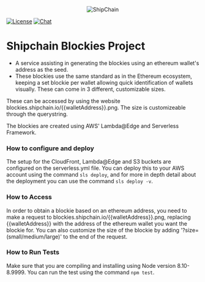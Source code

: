 <p align="center">
  <img src="https://shipchain.io/img/logo.png" alt="ShipChain"/>
</p>

[![License](http://img.shields.io/:license-apache-blue.svg)](http://www.apache.org/licenses/LICENSE-2.0.html)
[![Chat](https://img.shields.io/badge/gitter-ShipChain/lobby-green.svg)](https://gitter.im/ShipChain/Lobby)

# Shipchain Blockies Project

* A service assisting in generating the blockies using an ethereum wallet's address as the seed.
* These blockies use the same standard as in the Ethereum ecosystem, keeping a set blockie per wallet allowing quick identification of wallets visually. These can come in 3 different, customizable sizes.

These can be accessed by using the website blockies.shipchain.io/{{walletAddress}}.png. The size is customizeable through the querystring.

The blockies are created using AWS' Lambda@Edge and Serverless Framework.


### How to configure and deploy

The setup for the CloudFront, Lambda@Edge and S3 buckets are configured on the serverless.yml file. You can deploy this to your AWS account using the command `sls deploy`, and for more in depth detail about the deployment you can use the command `sls deploy -v`.


### How to Access

In order to obtain a blockie based on an ethereum address, you need to make a request to blockies.shipchain.io/{{walletAddress}}.png, replacing {{walletAddress}} with the address of the ethereum wallet you want the blockie for. You can also customize the size of the blockie by adding '?size=(small/medium/large)' to the end of the request.


### How to Run Tests

Make sure that you are compiling and installing using Node version 8.10-8.9999. You can run the test using the command `npm test`.